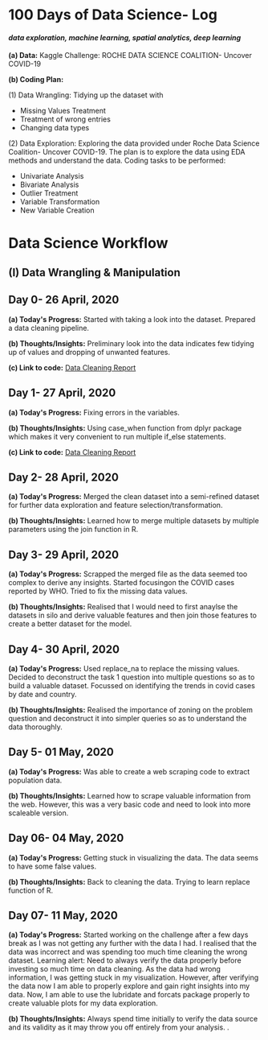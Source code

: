 # 100 Days of Data Science- Log
#### *data exploration, machine learning, spatial analytics, deep learning*
**(a) Data:** Kaggle Challenge: ROCHE DATA SCIENCE COALITION- Uncover COVID-19

**(b) Coding Plan:** 

(1) Data Wrangling:
Tidying up the dataset with
- Missing Values Treatment
- Treatment of wrong entries
- Changing data types

(2) Data Exploration:
Exploring the data provided under Roche Data Science Coalition- Uncover COVID-19.
The plan is to explore the data using EDA methods and understand the data. 
Coding tasks to be performed:
- Univariate Analysis
- Bivariate Analysis
- Outlier Treatment
- Variable Transformation
- New Variable Creation

# Data Science Workflow
## (I) Data Wrangling & Manipulation
## Day 0- 26 April, 2020
**(a) Today's Progress:**
Started with taking a look into the dataset. Prepared a data cleaning pipeline.

**(b) Thoughts/Insights:**
Preliminary look into the data indicates few tidying up of values and dropping of unwanted features.

**(c) Link to code:** [Data Cleaning Report](https://rpubs.com/veena_mu/report)

## Day 1- 27 April, 2020
**(a) Today's Progress:**
Fixing errors in the variables.

**(b) Thoughts/Insights:**
Using case_when function from dplyr package which makes it very convenient to run multiple if_else statements.

**(c) Link to code:** [Data Cleaning Report](https://rpubs.com/veena_mu/report)

## Day 2- 28 April, 2020
**(a) Today's Progress:**
Merged the clean dataset into a semi-refined dataset for further data exploration and feature selection/transformation.

**(b) Thoughts/Insights:**
Learned how to merge multiple datasets by multiple parameters using the join function in R. 

## Day 3- 29 April, 2020
**(a) Today's Progress:**
Scrapped the merged file as the data seemed too complex to derive any insights. Started focusingon the COVID cases reported by WHO. Tried to fix the missing data values. 

**(b) Thoughts/Insights:**
Realised that I would need to first anaylse the datasets in silo and derive valuable features and then join those features to create a better dataset for the model.

## Day 4- 30 April, 2020
**(a) Today's Progress:**
Used replace_na to replace the missing values. Decided to deconstruct the task 1 question into multiple questions so as to build a valuable dataset. Focussed on identifying the trends in covid cases by date and country. 

**(b) Thoughts/Insights:**
Realised the importance of zoning on the problem question and deconstruct it into simpler queries so as to understand the data thoroughly.

## Day 5- 01 May, 2020
**(a) Today's Progress:**
Was able to create a web scraping code to extract population data. 

**(b) Thoughts/Insights:**
Learned how to scrape valuable information from the web. However, this was a very basic code and need to look into more scaleable version.

## Day 06- 04 May, 2020
**(a) Today's Progress:**
Getting stuck in visualizing the data. The data seems to have some false values.

**(b) Thoughts/Insights:**
Back to cleaning the data. Trying to learn replace function of R.

## Day 07- 11 May, 2020
**(a) Today's Progress:**
Started working on the challenge after a few days break as I was not getting any further with the data I had. I realised that the data was incorrect and was spending too much time cleaning the wrong dataset. Learning alert: Need to always verify the data properly before investing so much time on data cleaning. As the data had wrong information, I was getting stuck in my visualization. However, after verifying the data now I am able to properly explore and gain right insights into my data. Now, I am able to use the lubridate and forcats package properly to create valuable plots for my data exploration.

**(b) Thoughts/Insights:**
Always spend time initially to verify the data source and its validity as it may throw you off entirely from your analysis.
. 

